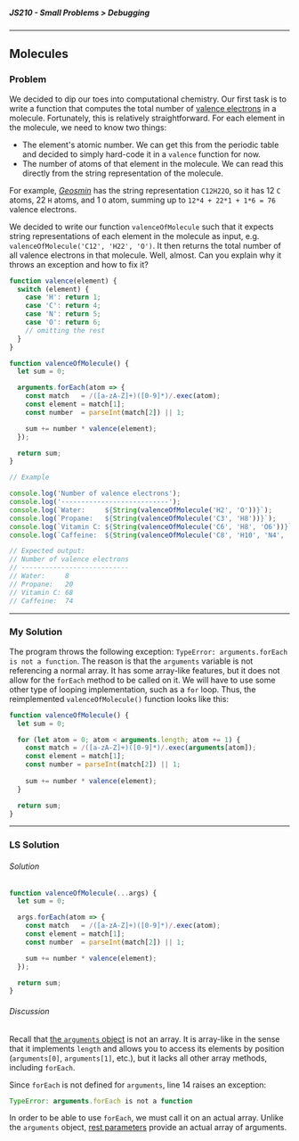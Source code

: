 ##### JS210 - Small Problems > Debugging

---

## Molecules

### Problem

We decided to dip our toes into computational chemistry. Our first task is to write a function that computes the total number of [valence electrons](https://en.wikipedia.org/wiki/Valence_electron) in a molecule. Fortunately, this is relatively straightforward. For each element in the molecule, we need to know two things:

- The element's atomic number. We can get this from the periodic table and decided to simply hard-code it in a `valence` function for now.
- The number of atoms of that element in the molecule. We can read this directly from the string representation of the molecule.

For example, [*Geosmin*](https://en.wikipedia.org/wiki/Geosmin) has the string representation `C12H22O`, so it has 12 `C` atoms, 22 `H` atoms, and 1 `O` atom, summing up to `12*4 + 22*1 + 1*6 = 76` valence electrons.

We decided to write our function `valenceOfMolecule` such that it expects string representations of each element in the molecule as input, e.g. `valenceOfMolecule('C12', 'H22', 'O')`. It then returns the total number of all valence electrons in that molecule. Well, almost. Can you explain why it throws an exception and how to fix it?  

```javascript
function valence(element) {
  switch (element) {
    case 'H': return 1;
    case 'C': return 4;
    case 'N': return 5;
    case 'O': return 6;
    // omitting the rest
  }
}

function valenceOfMolecule() {
  let sum = 0;

  arguments.forEach(atom => {
    const match   = /([a-zA-Z]+)([0-9]*)/.exec(atom);
    const element = match[1];
    const number  = parseInt(match[2]) || 1;

    sum += number * valence(element);
  });

  return sum;
}

// Example

console.log('Number of valence electrons');
console.log('---------------------------');
console.log(`Water:     ${String(valenceOfMolecule('H2', 'O'))}`);
console.log(`Propane:   ${String(valenceOfMolecule('C3', 'H8'))}`);
console.log(`Vitamin C: ${String(valenceOfMolecule('C6', 'H8', 'O6'))}`);
console.log(`Caffeine:  ${String(valenceOfMolecule('C8', 'H10', 'N4', 'O2'))}`);

// Expected output:
// Number of valence electrons
// ---------------------------
// Water:     8
// Propane:   20
// Vitamin C: 68
// Caffeine:  74
```

---

### My Solution

The program throws the following exception: `TypeError: arguments.forEach is not a function`. The reason is that the `arguments` variable is not referencing a normal array. It has some array-like features, but it does not allow for the `forEach` method to be called on it. We will have to use some other type of looping implementation, such as a `for` loop. Thus, the reimplemented `valenceOfMolecule()` function looks like this:

```javascript
function valenceOfMolecule() {
  let sum = 0;

  for (let atom = 0; atom < arguments.length; atom += 1) {
    const match = /([a-zA-Z]+)([0-9]*)/.exec(arguments[atom]);
    const element = match[1];
    const number = parseInt(match[2]) || 1;
    
    sum += number * valence(element);
  }

  return sum;
}
```

---

### LS Solution

###### Solution

```javascript
function valenceOfMolecule(...args) {
  let sum = 0;

  args.forEach(atom => {
    const match   = /([a-zA-Z]+)([0-9]*)/.exec(atom);
    const element = match[1];
    const number  = parseInt(match[2]) || 1;

    sum += number * valence(element);
  });

  return sum;
}
```

###### Discussion

Recall that [the `arguments` object](https://developer.mozilla.org/en-US/docs/Web/JavaScript/Reference/Functions/arguments) is not an array. It is array-like in the sense that it implements `length` and allows you to access its elements by position (`arguments[0]`, `arguments[1]`, etc.), but it lacks all other array methods, including `forEach`.  

Since `forEach` is not defined for `arguments`, line 14 raises an exception:  

```javascript
TypeError: arguments.forEach is not a function
```

In order to be able to use `forEach`, we must call it on an actual array. Unlike the `arguments` object, [rest parameters](https://developer.mozilla.org/en-US/docs/Web/JavaScript/Reference/Functions/rest_parameters) provide an actual array of arguments.  

